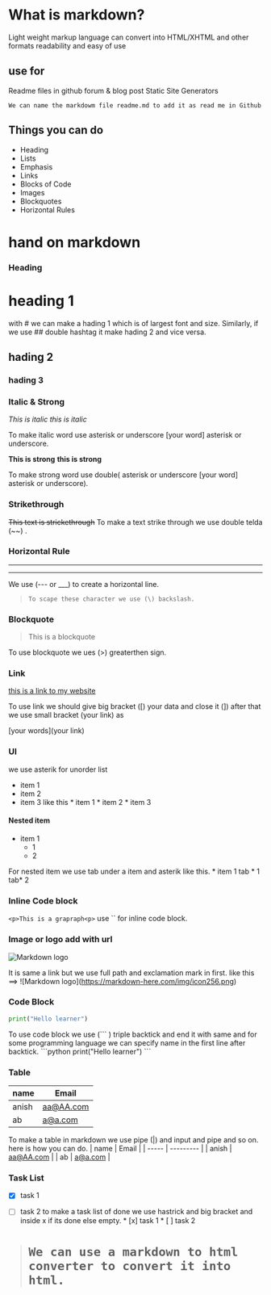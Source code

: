 # What is markdown?
Light weight markup language
can convert into HTML/XHTML and other formats
readability and easy of use

## use for
Readme files in github
forum & blog post
Static Site Generators

`We can name the markdowm file readme.md to add it as read me in Github`

## Things you can do
- Heading
- Lists
- Emphasis
- Links
- Blocks of Code
- Images
- Blockquotes
- Horizontal Rules

# hand on markdown
### Heading
# heading 1
 with # we can make a hading 1 which is of largest font and size. Similarly, if we use ## double hashtag it make hading 2 and vice versa.
 ## hading 2
 ### hading 3

### Italic & Strong

*This is italic*
_this is italic_

To make italic word use asterisk or  underscore [your word] asterisk or  underscore.

**This is strong**
__this is strong__

To make strong word use double( asterisk or  underscore [your word] asterisk or  underscore).

### Strikethrough

~~This text is strickethrough~~
 To make a text strike through we use double telda (\~~) .

### Horizontal Rule

___
___

We use (--- or ___) to create a horizontal line.

> `To scape these character we use (\) backslash. `

### Blockquote
> This is a blockquote

To use blockquote we ues (>) greaterthen sign.

### Link
[this is a link to my website](http://www.Anishbhattarai.com.np)

To use link we should give big bracket (\[) your data and close it (]) after that we use small bracket (your link) as

[your words](your link)

### Ul

we use asterik for unorder list
* item 1
* item 2
* item 3
like this
\* item 1
\* item 2
\* item 3

#### Nested item
* item 1
	* 1
	* 2

For nested item we use tab under a item and asterik like this.
\* item 1
 tab \* 1
 tab\* 2

### Inline Code block
`<p>This is a grapraph<p>`
use \`\` for inline code block.

### Image or logo add with url
![Markdown logo](https://markdown-here.com/img/icon256.png)

It is same a link but we use full path and exclamation mark in first.
like this ==>
\![Markdown logo]\(https://markdown-here.com/img/icon256.png)


### Code Block
```python
print("Hello learner")
```

To use code block we use (\`\`\` ) triple backtick and end it with same and for some programming language we can specify name in the first line after backtick.
\`\`\`python
print("Hello learner")
\`\`\`

### Table
| name  | Email     |
| ----- | --------- |
| anish | aa@AA.com |
| ab    | a@a.com   |

To make a table in markdown we use pipe (|) and input and pipe and so on.
here is how you can do.
\| name  \| Email     \|
\| ----- \| --------- \|
\| anish \| aa@AA.com \|
\| ab    \| a@a.com   \|

### Task List
* [x] task 1
* [ ] task 2
to make a task list of done we use hastrick and big bracket and inside x if its done else empty.
\* [x] task 1
\* [ ] task 2


> # `We can use a markdown to html converter to convert it into html.`
